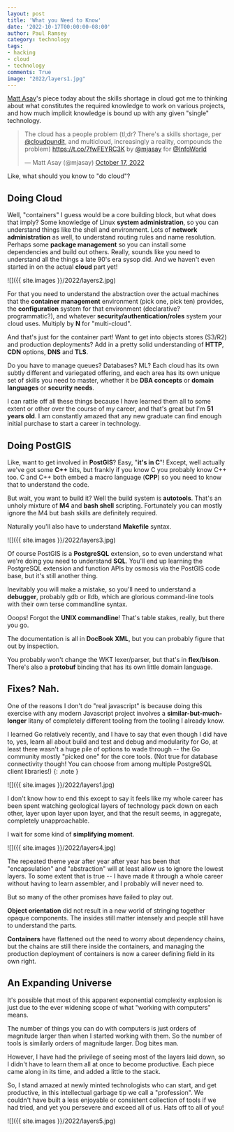```yaml
---
layout: post
title: 'What you Need to Know'
date: '2022-10-17T00:00:00-08:00'
author: Paul Ramsey
category: technology
tags:
- hacking
- cloud
- technology
comments: True
image: "2022/layers1.jpg"
---
```


[Matt Asay](https://mobile.twitter.com/mjasay)'s piece today about the skills shortage in cloud got me to thinking about what constitutes the required knowledge to work on various projects, and how much implicit knowledge is bound up with any given "single" technology.

<blockquote class="twitter-tweet"><p lang="en" dir="ltr">The cloud has a people problem (tl;dr? There&#39;s a skills shortage, per <a href="https://twitter.com/cloudpundit?ref_src=twsrc%5Etfw">@cloudpundit</a>, and multicloud, increasingly a reality, compounds the problem) <a href="https://t.co/7fwFEYRC3K">https://t.co/7fwFEYRC3K</a> by <a href="https://twitter.com/mjasay?ref_src=twsrc%5Etfw">@mjasay</a> for <a href="https://twitter.com/InfoWorld?ref_src=twsrc%5Etfw">@InfoWorld</a></p>&mdash; Matt Asay (@mjasay) <a href="https://twitter.com/mjasay/status/1582027626247385089?ref_src=twsrc%5Etfw">October 17, 2022</a></blockquote> <script async src="https://platform.twitter.com/widgets.js" charset="utf-8"></script> 

Like, what should you know to "do cloud"? 

## Doing Cloud

Well, "containers" I guess would be a core building block, but what does that imply? Some knowledge of Linux **system administration**, so you can understand things like the shell and environment. Lots of **network administration** as well, to understand routing rules and name resolution. Perhaps some **package management** so you can install some dependencies and build out others. Really, sounds like you need to understand all the things a late 90's era sysop did. And we haven't even started in on the actual **cloud** part yet!

![]({{ site.images }}/2022/layers2.jpg)

For that you need to understand the abstraction over the actual machines that the **container management** environment (pick one, pick ten) provides, the **configuration** system for that environment (declarative? programmatic?), and whatever **security/authentication/roles** system your cloud uses. Multiply by **N** for "multi-cloud".

And that's just for the container part! Want to get into objects stores (S3/R2) and production deployments? Add in a pretty solid understanding of **HTTP**, **CDN** options, **DNS** and **TLS**.

Do you have to manage queues? Databases? ML? Each cloud has its own subtly different and variegated offering, and each area has its own unique set of skills you need to master, whether it be **DBA concepts** or **domain languages** or **security needs**. 

I can rattle off all these things because I have learned them all to some extent or other over the course of my career, and that's great but I'm **51 years old**. I am constantly amazed that any new graduate can find enough initial purchase to start a career in technology.

## Doing PostGIS

Like, want to get involved in **PostGIS**? Easy, "**it's in C**"! Except, well actually we've got some **C++** bits, but frankly if you know C you probably know C++ too. C and C++ both embed a macro language (**CPP**) so you need to know that to understand the code.

But wait, you want to build it? Well the build system is **autotools**. That's an unholy mixture of **M4** and **bash shell** scripting. Fortunately you can mostly ignore the M4 but bash skills are definitely required.

Naturally you'll also have to understand **Makefile** syntax.

![]({{ site.images }}/2022/layers3.jpg)

Of course PostGIS is a **PostgreSQL** extension, so to even understand what we're doing you need to understand **SQL**. You'll end up learning the PostgreSQL extension and function APIs by osmosis via the PostGIS code base, but it's still another thing.

Inevitably you will make a mistake, so you'll need to understand a **debugger**, probably gdb or lldb, which are glorious command-line tools with their own terse commandline syntax.

Ooops! Forgot the **UNIX commandline**! That's table stakes, really, but there you go.

The documentation is all in **DocBook XML**, but you can probably figure that out by inspection.

You probably won't change the WKT lexer/parser, but that's in **flex/bison**. There's also a **protobuf** binding that has its own little domain language.

## Fixes? Nah.

One of the reasons I don't do "real javascript" is because doing this exercise with any modern Javascript project involves a **similar-but-much-longer** litany of completely different tooling from the tooling I already know.

I learned Go relatively recently, and I have to say that even though I did have to, yes, learn all about build and test and debug and modularity for Go, at least there wasn't a huge pile of options to wade through -- the Go community mostly "picked one" for the core tools. (Not true for database connectivity though! You can choose from among multiple PostgreSQL client libraries!) 
{: .note }

![]({{ site.images }}/2022/layers1.jpg)

I don't know how to end this except to say it feels like my whole career has been spent watching geological layers of technology pack down on each other, layer upon layer upon layer, and that the result seems, in aggregate, completely unapproachable. 

I wait for some kind of **simplifying moment**. 

![]({{ site.images }}/2022/layers4.jpg)

The repeated theme year after year after year has been that "encapsulation" and "abstraction" will at least allow us to ignore the lowest layers. To some extent that is true -- I have made it through a whole career without having to learn assembler, and I probably will never need to. 

But so many of the other promises have failed to play out. 

**Object orientation** did not result in a new world of stringing together opaque components. The insides still matter intensely and people still have to understand the parts.

**Containers** have flattened out the need to worry about dependency chains, but the chains are still there inside the containers, and managing the production deployment of containers is now a career defining field in its own right.

## An Expanding Universe

It's possible that most of this apparent exponential complexity explosion is just due to the ever widening scope of what "working with computers" means.

The number of things you can do with computers is just orders of magnitude larger than when I started working with them. So the number of tools is similarly orders of magnitude larger. Dog bites man.

However, I have had the privilege of seeing most of the layers laid down, so I didn't have to learn them all at once to become productive. Each piece came along in its time, and added a little to the stack. 

So, I stand amazed at newly minted technologists who can start, and get productive, in this intellectual garbage tip we call a "profession". We couldn't have built a less enjoyable or consistent collection of tools if we had tried, and yet you persevere and exceed all of us. Hats off to all of you!

![]({{ site.images }}/2022/layers5.jpg)

